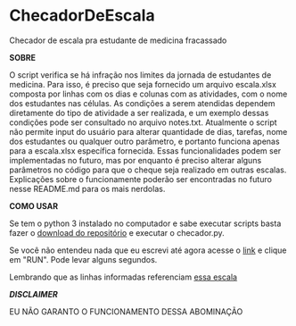 # ChecadorDeEscala
Checador de escala pra estudante de medicina fracassado

**SOBRE**

O script verifica se há infração nos limites da jornada de estudantes de medicina. Para isso, é preciso que seja fornecido um arquivo escala.xlsx composta por linhas com os dias e colunas com as atividades, com o nome dos estudantes nas células. As condições a serem atendidas dependem diretamente do tipo de atividade a ser realizada, e um exemplo dessas condições pode ser consultado no arquivo notes.txt. Atualmente o script não permite input do usuário para alterar quantidade de dias, tarefas, nome dos estudantes ou qualquer outro parâmetro, e portanto funciona apenas para a escala.xlsx específica fornecida. Essas funcionalidades podem ser implementadas no futuro, mas por enquanto é preciso alterar alguns parâmetros no código para que o cheque seja realizado em outras escalas. Explicações sobre o funcionamente poderão ser encontradas no futuro nesse README.md para os mais nerdolas.

**COMO USAR**

Se tem o python 3 instalado no computador e sabe executar scripts basta fazer o [download do repositório](https://github.com/Drosofila/ChecadorDeEscala/archive/refs/heads/main.zip) e executar o checador.py.

Se você não entendeu nada que eu escrevi até agora acesse o [link](https://replit.com/@drosophila/EscalaCheck?v=1) e clique em "RUN". Pode levar alguns segundos.

Lembrando que as linhas informadas referenciam [essa escala](https://github.com/Drosofila/ChecadorDeEscala/raw/main/escala.xlsx)

***DISCLAIMER*** 

EU NÃO GARANTO O FUNCIONAMENTO DESSA ABOMINAÇÃO
